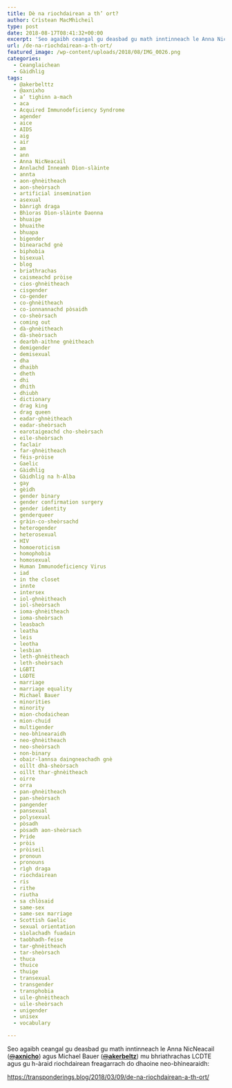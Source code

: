 ```yaml
---
title: Dè na riochdairean a th’ ort?
author: Crìstean MacMhìcheil
type: post
date: 2018-08-17T08:41:32+00:00
excerpt: 'Seo agaibh ceangal gu deasbad gu math inntinneach le Anna NicNeacail (@axnicho) agus Michael Bauer (@akerbeltz) mu bhriathrachas LCDTE agus gu h-àraid riochdairean freagarrach do dhaoine neo-bhìnearaidh: https://transponderings.blog/2018/03/09/de-na-riochdairean-a-th-ort/'
url: /de-na-riochdairean-a-th-ort/
featured_image: /wp-content/uploads/2018/08/IMG_0026.png
categories:
  - Ceanglaichean
  - Gàidhlig
tags:
  - @akerbelttz
  - @axnixho
  - a’ tighinn a-mach
  - aca
  - Acquired Immunodeficiency Syndrome
  - agender
  - aice
  - AIDS
  - aig
  - air
  - am
  - ann
  - Anna NicNeacail
  - Annlachd Inneamh Dìon-slàinte
  - annta
  - aon-ghnèitheach
  - aon-sheòrsach
  - artificial insemination
  - asexual
  - bànrigh draga
  - Bhìoras Dìon-slàinte Daonna
  - bhuaipe
  - bhuaithe
  - bhuapa
  - bigender
  - bìnearachd gnè
  - biphobia
  - bisexual
  - blog
  - briathrachas
  - caismeachd pròise
  - cios-ghnèitheach
  - cisgender
  - co-gender
  - co-ghnèitheach
  - co-ionnannachd pòsaidh
  - co-sheòrsach
  - coming out
  - dà-ghnèitheach
  - dà-sheòrsach
  - dearbh-aithne gnèitheach
  - demigender
  - demisexual
  - dha
  - dhaibh
  - dheth
  - dhi
  - dhith
  - dhiubh
  - dictionary
  - drag king
  - drag queen
  - eadar-ghnèitheach
  - eadar-sheòrsach
  - earotaigeachd cho-sheòrsach
  - eile-sheòrsach
  - faclair
  - far-ghnèitheach
  - fèis-pròise
  - Gaelic
  - Gàidhlig
  - Gàidhlig na h-Alba
  - gay
  - gèidh
  - gender binary
  - gender confirmation surgery
  - gender identity
  - genderqueer
  - gràin-co-sheòrsachd
  - heterogender
  - heterosexual
  - HIV
  - homoeroticism
  - homophobia
  - homosexual
  - Human Immunodeficiency Virus
  - iad
  - in the closet
  - innte
  - intersex
  - iol-ghnèitheach
  - iol-sheòrsach
  - ioma-ghnèitheach
  - ioma-sheòrsach
  - leasbach
  - leatha
  - leis
  - leotha
  - lesbian
  - leth-ghnèitheach
  - leth-sheòrsach
  - LGBTI
  - LGDTE
  - marriage
  - marriage equality
  - Michael Bauer
  - minorities
  - minority
  - mion-chodaichean
  - mion-chuid
  - multigender
  - neo-bhìnearaidh
  - neo-ghnèitheach
  - neo-sheòrsach
  - non-binary
  - obair-lannsa daingneachadh gnè
  - oillt dhà-sheòrsach
  - oillt thar-ghnèitheach
  - oirre
  - orra
  - pan-ghnèitheach
  - pan-sheòrsach
  - pangender
  - pansexual
  - polysexual
  - pòsadh
  - pòsadh aon-sheòrsach
  - Pride
  - pròis
  - pròiseil
  - pronoun
  - pronouns
  - rìgh draga
  - riochdairean
  - ris
  - rithe
  - riutha
  - sa chlòsaid
  - same-sex
  - same-sex marriage
  - Scottish Gaelic
  - sexual orientation
  - sìolachadh fuadain
  - taobhadh-feise
  - tar-ghnèitheach
  - tar-sheòrsach
  - thuca
  - thuice
  - thuige
  - transexual
  - transgender
  - transphobia
  - uile-ghnèitheach
  - uile-sheòrsach
  - unigender
  - unisex
  - vocabulary

---
```

Seo agaibh ceangal gu deasbad gu math inntinneach le Anna NicNeacail (<a class="twitter-atreply pretty-link js-nav" dir="ltr" href="https://twitter.com/axnicho" data-mentioned-user-id="15308501"><s>@</s><b>axnicho</b></a>) agus Michael Bauer (<a class="twitter-atreply pretty-link js-nav" dir="ltr" href="https://twitter.com/akerbeltz" data-mentioned-user-id="325868074"><s>@</s><b>akerbeltz</b></a>) mu bhriathrachas LCDTE agus gu h-àraid riochdairean freagarrach do dhaoine neo-bhìnearaidh:

<https://transponderings.blog/2018/03/09/de-na-riochdairean-a-th-ort/>